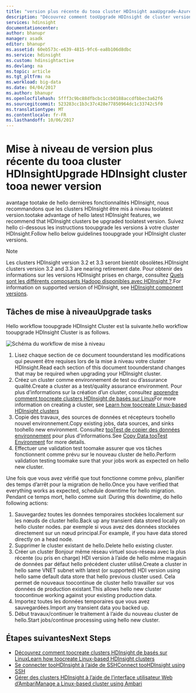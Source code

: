 ```yaml
---
title: "version plus récente du tooa cluster HDInsight aaaUpgrade-Azure | Documents Microsoft"
description: "Découvrez comment tooUpgrade HDInsight de cluster version plus récente de tooa."
services: hdinsight
documentationcenter: 
author: bhanupr
manager: asadk
editor: bhanupr
ms.assetid: 60eb573c-e639-4815-9fc6-ea8b106d8dbc
ms.service: hdinsight
ms.custom: hdinsightactive
ms.devlang: na
ms.topic: article
ms.tgt_pltfrm: na
ms.workload: big-data
ms.date: 04/04/2017
ms.author: bhanupr
ms.openlocfilehash: 5fff3c9bc88dfbcbc1ccb0188accdfbbec3a62f6
ms.sourcegitcommit: 523283cc1b3c37c428e77850964dc1c33742c5f0
ms.translationtype: MT
ms.contentlocale: fr-FR
ms.lasthandoff: 10/06/2017
---
```

# <a name="upgrade-hdinsight-cluster-tooa-newer-version"></a><span data-ttu-id="cd102-103">Mise à niveau de version plus récente du tooa cluster HDInsight</span><span class="sxs-lookup"><span data-stu-id="cd102-103">Upgrade HDInsight cluster tooa newer version</span></span>
<span data-ttu-id="cd102-104">avantage tootake de hello dernières fonctionnalités HDInsight, nous recommandons que les clusters HDInsight être mis à niveau toolatest version.</span><span class="sxs-lookup"><span data-stu-id="cd102-104">tootake advantage of hello latest HDInsight features, we recommend that HDInsight clusters be upgraded toolatest version.</span></span> <span data-ttu-id="cd102-105">Suivez hello ci-dessous les instructions tooupgrade les versions à votre cluster HDInsight.</span><span class="sxs-lookup"><span data-stu-id="cd102-105">Follow hello below guidelines tooupgrade your HDInsight cluster versions.</span></span>

> [!NOTE]
> <span data-ttu-id="cd102-106">Les clusters HDInsight version 3.2 et 3.3 seront bientôt obsolètes.</span><span class="sxs-lookup"><span data-stu-id="cd102-106">HDInsight clusters version 3.2 and 3.3 are nearing retirement date.</span></span> <span data-ttu-id="cd102-107">Pour obtenir des informations sur les versions HDInsight prises en charge, consultez [Quels sont les différents composants Hadoop disponibles avec HDInsight ?](hdinsight-component-versioning.md#supported-hdinsight-versions).</span><span class="sxs-lookup"><span data-stu-id="cd102-107">For information on supported version of HDInsight, see [HDInsight component versions](hdinsight-component-versioning.md#supported-hdinsight-versions).</span></span>
>
>

## <a name="upgrade-tasks"></a><span data-ttu-id="cd102-108">Tâches de mise à niveau</span><span class="sxs-lookup"><span data-stu-id="cd102-108">Upgrade tasks</span></span>
<span data-ttu-id="cd102-109">Hello workflow tooupgrade HDInsight Cluster est la suivante.</span><span class="sxs-lookup"><span data-stu-id="cd102-109">hello workflow tooupgrade HDInsight Cluster is as follows.</span></span>

![Schéma du workflow de mise à niveau](./media/hdinsight-upgrade-cluster/upgrade-workflow.png)

1. <span data-ttu-id="cd102-111">Lisez chaque section de ce document toounderstand les modifications qui peuvent être requises lors de la mise à niveau votre cluster HDInsight.</span><span class="sxs-lookup"><span data-stu-id="cd102-111">Read each section of this document toounderstand changes that may be required when upgrading your HDInsight cluster.</span></span>
2. <span data-ttu-id="cd102-112">Créez un cluster comme environnement de test ou d’assurance qualité.</span><span class="sxs-lookup"><span data-stu-id="cd102-112">Create a cluster as a test/quality assurance environment.</span></span> <span data-ttu-id="cd102-113">Pour plus d’informations sur la création d’un cluster, consultez [apprendre comment toocreate clusters HDInsight de basés sur Linux](hdinsight-hadoop-provision-linux-clusters.md)</span><span class="sxs-lookup"><span data-stu-id="cd102-113">For more information on creating a cluster, see [Learn how toocreate Linux-based HDInsight clusters](hdinsight-hadoop-provision-linux-clusters.md)</span></span>
3. <span data-ttu-id="cd102-114">Copie des travaux, des sources de données et récepteurs toohello nouvel environnement.</span><span class="sxs-lookup"><span data-stu-id="cd102-114">Copy existing jobs, data sources, and sinks toohello new environment.</span></span> <span data-ttu-id="cd102-115">Consultez [tooTest de copier des données environnement](hdinsight-migrate-from-windows-to-linux.md#copy-data-to-the-test-environment) pour plus d’informations.</span><span class="sxs-lookup"><span data-stu-id="cd102-115">See [Copy Data tooTest Environment](hdinsight-migrate-from-windows-to-linux.md#copy-data-to-the-test-environment) for more details.</span></span>
4. <span data-ttu-id="cd102-116">Effectuer une validation test toomake assurer que vos tâches fonctionnent comme prévu sur le nouveau cluster de hello.</span><span class="sxs-lookup"><span data-stu-id="cd102-116">Perform validation testing toomake sure that your jobs work as expected on hello new cluster.</span></span>


<span data-ttu-id="cd102-117">Une fois que vous avez vérifié que tout fonctionne comme prévu, planifier des temps d’arrêt pour la migration de hello.</span><span class="sxs-lookup"><span data-stu-id="cd102-117">Once you have verified that everything works as expected, schedule downtime for hello migration.</span></span> <span data-ttu-id="cd102-118">Pendant ce temps mort, hello comme suit :</span><span class="sxs-lookup"><span data-stu-id="cd102-118">During this downtime, do hello following actions:</span></span>

1.  <span data-ttu-id="cd102-119">Sauvegardez toutes les données temporaires stockées localement sur les nœuds de cluster hello.</span><span class="sxs-lookup"><span data-stu-id="cd102-119">Back up any transient data stored locally on hello cluster nodes.</span></span> <span data-ttu-id="cd102-120">par exemple si vous avez des données stockées directement sur un nœud principal.</span><span class="sxs-lookup"><span data-stu-id="cd102-120">For example, if you have data stored directly on a head node.</span></span>
2.  <span data-ttu-id="cd102-121">Supprimer le cluster existant de hello.</span><span class="sxs-lookup"><span data-stu-id="cd102-121">Delete hello existing cluster.</span></span>
3.  <span data-ttu-id="cd102-122">Créer un cluster Bonjour même réseau virtuel sous-réseau avec la plus récente (ou pris en charge) HDI version à l’aide de hello même magasin de données par défaut hello précédent cluster utilisé.</span><span class="sxs-lookup"><span data-stu-id="cd102-122">Create a cluster in hello same VNET subnet with latest (or supported) HDI version using hello same default data store that hello previous cluster used.</span></span> <span data-ttu-id="cd102-123">Cela permet de nouveaux toocontinue de cluster hello travailler sur vos données de production existant.</span><span class="sxs-lookup"><span data-stu-id="cd102-123">This allows hello new cluster toocontinue working against your existing production data.</span></span>
4.  <span data-ttu-id="cd102-124">Importez toutes les données temporaires que vous avez sauvegardées.</span><span class="sxs-lookup"><span data-stu-id="cd102-124">Import any transient data you backed up.</span></span>
5.  <span data-ttu-id="cd102-125">Début travaux/continuer le traitement à l’aide du nouveau cluster de hello.</span><span class="sxs-lookup"><span data-stu-id="cd102-125">Start jobs/continue processing using hello new cluster.</span></span>

## <a name="next-steps"></a><span data-ttu-id="cd102-126">Étapes suivantes</span><span class="sxs-lookup"><span data-stu-id="cd102-126">Next Steps</span></span>
* [<span data-ttu-id="cd102-127">Découvrez comment toocreate clusters HDInsight de basés sur Linux</span><span class="sxs-lookup"><span data-stu-id="cd102-127">Learn how toocreate Linux-based HDInsight clusters</span></span>](hdinsight-hadoop-provision-linux-clusters.md)
* [<span data-ttu-id="cd102-128">Se connecter tooHDInsight à l’aide de SSH</span><span class="sxs-lookup"><span data-stu-id="cd102-128">Connect tooHDInsight using SSH</span></span>](hdinsight-hadoop-linux-use-ssh-unix.md)
* [<span data-ttu-id="cd102-129">Gérer des clusters HDInsight à l’aide de l’interface utilisateur Web d’Ambari</span><span class="sxs-lookup"><span data-stu-id="cd102-129">Manage a Linux-based cluster using Ambari</span></span>](hdinsight-hadoop-manage-ambari.md)

